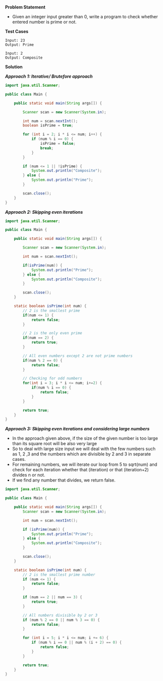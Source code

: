 **Problem Statement**

- Given an integer input greater than 0, write a program to check whether entered number is prime or not.

**Test Cases**

```
Input: 23
Output: Prime

Input: 2
Output: Composite
```

**Solution**

_**Approach 1: Iterative/ Brutefore approach**_

```java
import java.util.Scanner;

public class Main {

	public static void main(String args[]) {

		Scanner scan = new Scanner(System.in);

		int num = scan.nextInt();
		boolean isPrime = true;

		for (int i = 2; i * i <= num; i++) {
			if (num % i == 0) {
				isPrime = false;
				break;
			}
		}

		if (num <= 1 || !isPrime) {
			System.out.println("Composite");
		} else {
			System.out.println("Prime");
		}

		scan.close();
	}
}
```

_**Approach 2: Skipping even iterations**_

```java
import java.util.Scanner;

public class Main {

	public static void main(String args[]) {

		Scanner scan = new Scanner(System.in);

		int num = scan.nextInt();

		if(isPrime(num)) {
			System.out.println("Prime");
		} else {
			System.out.println("Composite");
		}

		scan.close();
	}

	static boolean isPrime(int num) {
		// 2 is the smallest prime
		if(num <= 1) {
			return false;
		}

		// 2 is the only even prime
		if(num == 2) {
			return true;
		}

		// All even numbers except 2 are not prime numbers
		if(num % 2 == 0) {
			return false;
		}

		// Checking for odd numbers
		for(int i = 3; i * i <= num; i+=2) {
			if(num % i == 0) {
				return false;
			}
		}

		return true;
	}
}
```

_**Approach 3: Skipping even iterations and considering large numbers**_

- In the approach given above, if the size of the given number is too large than its square root will be also very large
- So to deal with large size input we will deal with the few numbers such as 1, 2 ,3 and the numbers which are divisible by 2 and 3 in separate cases.
- For remaining numbers, we will iterate our loop from 5 to sqrt(num) and check for each iteration whether that (iteration) or that (iteration+2) divides n or not.
- If we find any number that divides, we return false.

```java
import java.util.Scanner;

public class Main {

	public static void main(String args[]) {
		Scanner scan = new Scanner(System.in);

		int num = scan.nextInt();

		if (isPrime(num)) {
			System.out.println("Prime");
		} else {
			System.out.println("Composite");
		}

		scan.close();
	}

	static boolean isPrime(int num) {
		// 2 is the smallest prime number
		if (num <= 1) {
			return false;
		}

		if (num == 2 || num == 3) {
			return true;
		}

		// All numbers divisible by 2 or 3
		if (num % 2 == 0 || num % 3 == 0) {
			return false;
		}

		for (int i = 5; i * i <= num; i += 6) {
			if (num % i == 0 || num % (i + 2) == 0) {
				return false;
			}
		}

		return true;
	}
}
```

